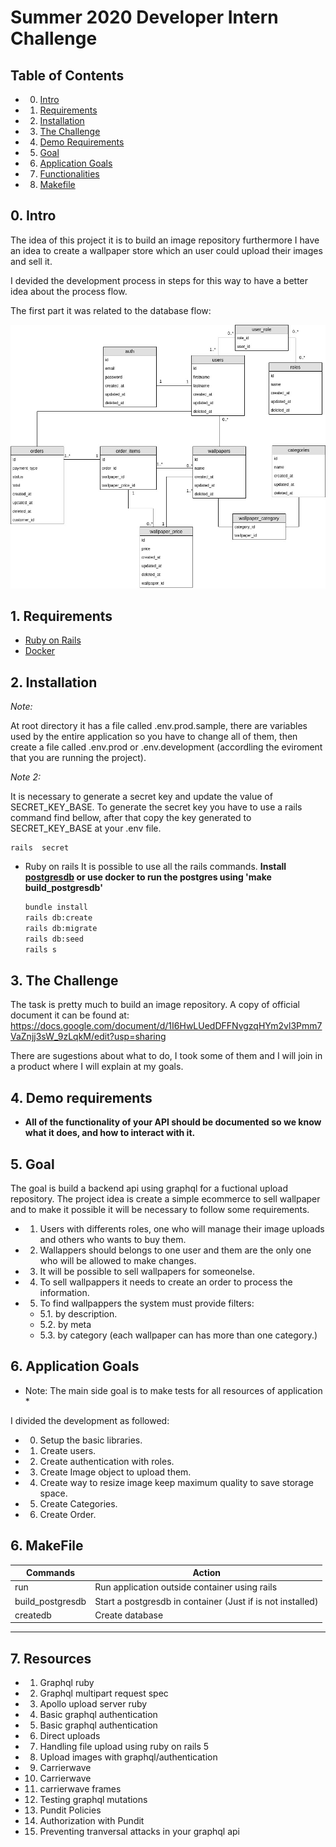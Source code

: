 # Summer 2020 Developer Intern Challenge

## Table of Contents

<!-- vscode-markdown-toc -->
- 0. [Intro](#Intro)
- 1. [Requirements](#Requirements)
- 2. [Installation](#Installation)
- 3. [The Challenge](#TheChallenge)
- 4. [Demo Requirements](#DemoRequirements)
- 5. [Goal](#Goal)
- 6. [Application Goals](#Objects)
- 7. [Functionalities](#Functionalities)
- 8. [Makefile](#Makefile)

## 0. <a name='Intro'></a>Intro

The idea of this project it is to build an image repository furthermore I have an idea to create a wallpaper store which an user could upload their images and sell it.

I devided the development process in steps for this way to have a better idea about the process flow.

The first part it was related to the database flow:

![picture](public/images/shopify_database_flow.jpeg)

## 1. <a name='Requirements'></a>Requirements
- [Ruby on Rails](https://rubyonrails.org/)
- [Docker](https://www.docker.com/)

## 2. <a name='Installation'></a>Installation

*Note:*

At root directory it has a file called .env.prod.sample, there are variables used by the entire application so you have to change all of them, then create a file called .env.prod or .env.development (accordling the eviroment that you are running the project).

*Note 2:*

It is necessary to generate a secret key and update the value of SECRET_KEY_BASE. To generate the secret key you have to use a rails command find bellow, after that copy the key generated to SECRET_KEY_BASE at your .env file.
```
rails  secret
```


* <a name='RailsInstall'></a>Ruby on rails
  It is possible to use all the rails commands.
  **Install [postgresdb](https://www.postgresql.org/download/) or use docker to run the postgres using 'make build_postgresdb'**
  ```bash
  bundle install
  rails db:create
  rails db:migrate
  rails db:seed
  rails s
  ```


## 3. <a name='TheChallenge'></a>The Challenge

The task is pretty much to build an image repository. A copy of official document it can be found at:
https://docs.google.com/document/d/1I6HwLUedDFFNvgzqHYm2vl3Pmm7VaZnjj3sW_9zLqkM/edit?usp=sharing

There are sugestions about what to do, I took some of them and I will join in a product where I will explain at my goals.

## 4. <a name='DemoRequirements'></a>Demo requirements

* **All of the functionality of your API should be documented so we know what it does, and how to interact with it.**

## 5. <a name='Goal'></a>Goal

The goal is build a backend api using graphql for a fuctional upload repository. The project idea is create a simple ecommerce to sell wallpaper and to make it possible it will be necessary to follow some requirements. 

- 1. Users with differents roles, one who will manage their image uploads and others who wants to buy them.
- 2. Wallappers should belongs to one user and them are the only one who will be allowed to make changes.
- 3. It will be possible to sell wallpapers for someonelse.
- 4. To sell wallpappers it needs to create an order to process the information.
- 5. To find wallpappers the system must provide filters:
    - 5.1. by description.
    - 5.2. by meta
    - 5.3. by category (each wallpaper can has more than one category.) 


## 6. <a name='Application Goals'></a>Application Goals

* Note: The main side goal is to make tests for all resources of application * 

I divided the development as followed:
- 0. Setup the basic libraries.
- 1. Create users.
- 2. Create authentication with roles.
- 3. Create Image object to upload them.
- 4. Create way to resize image keep maximum quality to save storage space.
- 5. Create Categories.
- 6. Create Order.


## 6. <a name='Makefile'></a>MakeFile

Commands            | Action                                                     |
---                 | ---                                                        |
run                 | Run application outside container using rails              |
build_postgresdb    | Start a postgresdb in container (Just if is not installed) |
createdb            | Create database |

--- 

## 7. <a name='Resources'></a>Resources

- 1. <a name='https://graphql-ruby.org/'></a> Graphql ruby
- 2. <a name='https://github.com/jaydenseric/graphql-multipart-request-spec'></a> Graphql multipart request spec
- 3. <a name='https://github.com/jetruby/apollo_upload_server-ruby'></a> Apollo upload server ruby
- 4. <a name='https://www.howtographql.com/graphql-ruby/4-authentication/'></a> Basic graphql authentication
- 5. <a name='https://evilmartians.com/chronicles/graphql-on-rails-2-updating-the-data'></a> Basic graphql authentication
- 6. <a name='https://evilmartians.com/chronicles/active-storage-meets-graphql-direct-uploads'></a> Direct uploads
- 7. <a name='https://www.pluralsight.com/guides/handling-file-upload-using-ruby-on-rails-5-api'></a> Handling file upload using ruby on rails 5
- 8. <a name='https://rubygarage.org/blog/graphql-and-trailblazer-tutorial-part-2#article_title_5'></a> Upload images with graphql/authentication
- 9. <a name='https://github.com/carrierwaveuploader/carrierwave'></a> Carrierwave
- 10. <a name='https://github.com/carrierwaveuploader/carrierwave'></a> Carrierwave
- 11. <a name='https://www.rubydoc.info/gems/carrierwave/frames'></a> carrierwave frames
- 12. <a name='https://selleo.com/blog/testing-graphql-mutations-in-ruby-on-rails-with-rspec'></a> Testing graphql mutations
- 13. <a name='https://www.rubydoc.info/gems/pundit#Policies'></a> Pundit Policies
- 14. <a name='https://medium.com/@NickPoorman/graphql-ruby-and-authorization-with-pundit-3d8d2102533d'></a> Authorization with Pundit
- 15. <a name='https://blog.morethancode.dev/preventing-traversal-attacks-in-your-graphql-api/'></a> Preventing tranversal attacks in your graphql api
